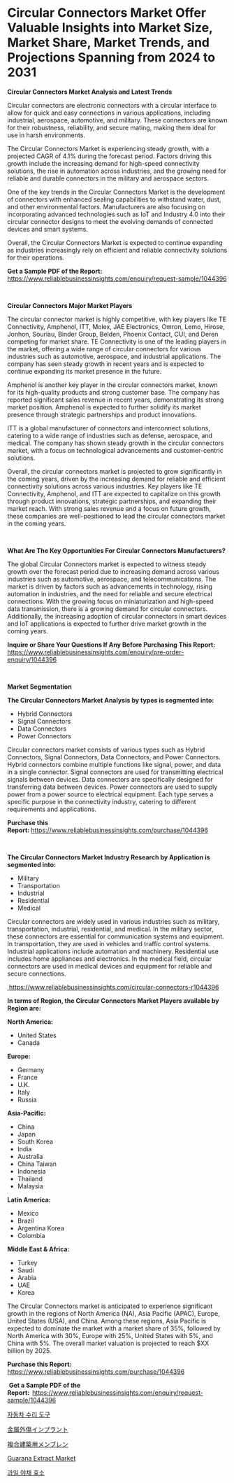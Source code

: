 <p><h1>Circular Connectors Market Offer Valuable Insights into Market Size, Market Share, Market Trends, and Projections Spanning from 2024 to 2031</h1></p><p><strong>Circular Connectors Market Analysis and Latest Trends</strong></p>
<p><p>Circular connectors are electronic connectors with a circular interface to allow for quick and easy connections in various applications, including industrial, aerospace, automotive, and military. These connectors are known for their robustness, reliability, and secure mating, making them ideal for use in harsh environments.</p><p>The Circular Connectors Market is experiencing steady growth, with a projected CAGR of 4.1% during the forecast period. Factors driving this growth include the increasing demand for high-speed connectivity solutions, the rise in automation across industries, and the growing need for reliable and durable connectors in the military and aerospace sectors.</p><p>One of the key trends in the Circular Connectors Market is the development of connectors with enhanced sealing capabilities to withstand water, dust, and other environmental factors. Manufacturers are also focusing on incorporating advanced technologies such as IoT and Industry 4.0 into their circular connector designs to meet the evolving demands of connected devices and smart systems.</p><p>Overall, the Circular Connectors Market is expected to continue expanding as industries increasingly rely on efficient and reliable connectivity solutions for their operations.</p></p>
<p><strong>Get a Sample PDF of the Report:&nbsp;</strong> <a href="https://www.reliablebusinessinsights.com/enquiry/request-sample/1044396">https://www.reliablebusinessinsights.com/enquiry/request-sample/1044396</a></p>
<p>&nbsp;</p>
<p><strong>Circular Connectors Major Market Players</strong></p>
<p><p>The circular connector market is highly competitive, with key players like TE Connectivity, Amphenol, ITT, Molex, JAE Electronics, Omron, Lemo, Hirose, Jonhon, Souriau, Binder Group, Belden, Phoenix Contact, CUI, and Deren competing for market share. TE Connectivity is one of the leading players in the market, offering a wide range of circular connectors for various industries such as automotive, aerospace, and industrial applications. The company has seen steady growth in recent years and is expected to continue expanding its market presence in the future.</p><p>Amphenol is another key player in the circular connectors market, known for its high-quality products and strong customer base. The company has reported significant sales revenue in recent years, demonstrating its strong market position. Amphenol is expected to further solidify its market presence through strategic partnerships and product innovations.</p><p>ITT is a global manufacturer of connectors and interconnect solutions, catering to a wide range of industries such as defense, aerospace, and medical. The company has shown steady growth in the circular connectors market, with a focus on technological advancements and customer-centric solutions.</p><p>Overall, the circular connectors market is projected to grow significantly in the coming years, driven by the increasing demand for reliable and efficient connectivity solutions across various industries. Key players like TE Connectivity, Amphenol, and ITT are expected to capitalize on this growth through product innovations, strategic partnerships, and expanding their market reach. With strong sales revenue and a focus on future growth, these companies are well-positioned to lead the circular connectors market in the coming years.</p></p>
<p>&nbsp;</p>
<p><strong>What Are The Key Opportunities For Circular Connectors Manufacturers?</strong></p>
<p><p>The global Circular Connectors market is expected to witness steady growth over the forecast period due to increasing demand across various industries such as automotive, aerospace, and telecommunications. The market is driven by factors such as advancements in technology, rising automation in industries, and the need for reliable and secure electrical connections. With the growing focus on miniaturization and high-speed data transmission, there is a growing demand for circular connectors. Additionally, the increasing adoption of circular connectors in smart devices and IoT applications is expected to further drive market growth in the coming years.</p></p>
<p><strong>Inquire or Share Your Questions If Any Before Purchasing This Report:</strong> <a href="https://www.reliablebusinessinsights.com/enquiry/pre-order-enquiry/1044396">https://www.reliablebusinessinsights.com/enquiry/pre-order-enquiry/1044396</a></p>
<p>&nbsp;</p>
<p><strong>Market Segmentation</strong></p>
<p><strong>The Circular Connectors Market Analysis by types is segmented into:</strong></p>
<p><ul><li>Hybrid Connectors</li><li>Signal Connectors</li><li>Data Connectors</li><li>Power Connectors</li></ul></p>
<p><p>Circular connectors market consists of various types such as Hybrid Connectors, Signal Connectors, Data Connectors, and Power Connectors. Hybrid connectors combine multiple functions like signal, power, and data in a single connector. Signal connectors are used for transmitting electrical signals between devices. Data connectors are specifically designed for transferring data between devices. Power connectors are used to supply power from a power source to electrical equipment. Each type serves a specific purpose in the connectivity industry, catering to different requirements and applications.</p></p>
<p><strong>Purchase this Report:&nbsp;</strong><a href="https://www.reliablebusinessinsights.com/purchase/1044396">https://www.reliablebusinessinsights.com/purchase/1044396</a></p>
<p>&nbsp;</p>
<p><strong>The Circular Connectors Market Industry Research by Application is segmented into:</strong></p>
<p><ul><li>Military</li><li>Transportation</li><li>Industrial</li><li>Residential</li><li>Medical</li></ul></p>
<p><p>Circular connectors are widely used in various industries such as military, transportation, industrial, residential, and medical. In the military sector, these connectors are essential for communication systems and equipment. In transportation, they are used in vehicles and traffic control systems. Industrial applications include automation and machinery. Residential use includes home appliances and electronics. In the medical field, circular connectors are used in medical devices and equipment for reliable and secure connections.</p></p>
<p><a href="https://www.reliablebusinessinsights.com/circular-connectors-r1044396">&nbsp;https://www.reliablebusinessinsights.com/circular-connectors-r1044396</a></p>
<p><strong>In terms of Region, the Circular Connectors Market Players available by Region are:</strong></p>
<p>
    <p> <strong> North America: </strong>
        <ul>
            <li>United States</li>
            <li>Canada</li>
        </ul>
        </p> 
    <p> <strong> Europe: </strong>
        <ul>
            <li>Germany</li>
            <li>France</li>
            <li>U.K.</li>
            <li>Italy</li>
            <li>Russia</li>
        </ul>
        </p> 
    <p> <strong> Asia-Pacific: </strong>
        <ul>
            <li>China</li>
            <li>Japan</li>
            <li>South Korea</li>
            <li>India</li>
            <li>Australia</li>
            <li>China Taiwan</li>
            <li>Indonesia</li>
            <li>Thailand</li>
            <li>Malaysia</li>
        </ul>
        </p> 
    <p> <strong> Latin America: </strong>
        <ul>
            <li>Mexico</li>
            <li>Brazil</li>
            <li>Argentina Korea</li>
            <li>Colombia</li>
        </ul>
        </p> 
    <p> <strong> Middle East & Africa: </strong>
        <ul>
            <li>Turkey</li>
            <li>Saudi</li>
            <li>Arabia</li>
            <li>UAE</li>
            <li>Korea</li>
        </ul>
    </p>
    </p>
<p><p>The Circular Connectors market is anticipated to experience significant growth in the regions of North America (NA), Asia Pacific (APAC), Europe, United States (USA), and China. Among these regions, Asia Pacific is expected to dominate the market with a market share of 35%, followed by North America with 30%, Europe with 25%, United States with 5%, and China with 5%. The overall market valuation is projected to reach $XX billion by 2025.</p></p>
<p><strong>Purchase this Report: </strong><a href="https://www.reliablebusinessinsights.com/purchase/1044396">https://www.reliablebusinessinsights.com/purchase/1044396</a></p>
<p>&nbsp;<strong>Get a Sample PDF of the Report:&nbsp;&nbsp;</strong><a href="https://www.reliablebusinessinsights.com/enquiry/request-sample/1044396">https://www.reliablebusinessinsights.com/enquiry/request-sample/1044396</a></p>
<p><strong></strong></p>
<p><p><a href="https://github.com/ZacharyScthmitt4465/Market-Research-Report-List-2/blob/main/2206044162896.md">자동차 수리 도구</a></p><p><a href="https://medium.com/@bertabellesqo9u/%E9%87%91%E5%B1%9E%E3%81%AE%E5%A4%96%E5%82%B7%E3%82%A4%E3%83%B3%E3%83%97%E3%83%A9%E3%83%B3%E3%83%88%E5%B8%82%E5%A0%B4%E3%81%AE%E8%A6%8F%E6%A8%A1%E3%81%AF-%E5%B9%B4%E5%B9%B3%E5%9D%87%E6%88%90%E9%95%B7%E7%8E%87-%E3%81%A7%E6%88%90%E9%95%B7%E3%81%97%E3%81%A6%E3%81%8A%E3%82%8A-%E3%81%93%E3%81%AE%E3%83%AC%E3%83%9D%E3%83%BC%E3%83%88%E3%81%AF%E3%82%BF%E3%82%A4%E3%83%97-%E3%82%A2%E3%83%97%E3%83%AA%E3%82%B1%E3%83%BC%E3%82%B7%E3%83%A7%E3%83%B3-%E6%88%90%E9%95%B7-2024%E5%B9%B4%E3%81%8B%E3%82%892031%E5%B9%B4%E3%81%BE%E3%81%A7%E3%81%AE%E4%BA%88%E6%B8%AC%E3%81%AB%E9%96%A2%E3%81%99%E3%82%8B%E5%88%86%E6%9E%90%E3%82%92%E3%82%AB%E3%83%90%E3%83%BC%E3%81%97%E3%81%A6%E3%81%84%E3%81%BE%E3%81%99-5009c17e3ac8">金属外傷インプラント</a></p><p><a href="https://medium.com/@fmuztlfb10/%E8%A4%87%E5%90%88%E5%BB%BA%E7%AF%89%E8%86%9C%E5%B8%82%E5%A0%B4%E3%82%B7%E3%82%A7%E3%82%A2-%E3%82%B5%E3%82%A4%E3%82%BA-%E3%83%88%E3%83%AC%E3%83%B3%E3%83%89-%E7%94%A3%E6%A5%AD%E5%88%86%E6%9E%90%E3%83%AC%E3%83%9D%E3%83%BC%E3%83%88-%E5%BF%9C%E7%94%A8%E5%88%A5-%E5%BC%95%E5%BC%B5%E6%A7%8B%E9%80%A0-%E3%83%86%E3%83%B3%E3%83%88-%E5%B1%8B%E6%A0%B9-%E3%81%9D%E3%81%AE%E4%BB%96-%E3%82%BF%E3%82%A4%E3%83%97%E5%88%A5-%E9%80%8F%E6%98%8E-%E5%8D%8A%E9%80%8F%E6%98%8E-%E4%B8%8D%E9%80%8F%E6%98%8E-%E3%81%8A%E3%82%88%E3%81%B32024%E5%B9%B4%E3%81%8B%E3%82%892031%E5%B9%B4%E3%81%BE%E3%81%A7%E3%81%AE%E4%BA%88%E6%B8%AC-319eda72a503">複合建築用メンブレン</a></p><p><a href="https://github.com/susanjprice2023/Market-Research-Report-List-1/blob/main/guarana-extract-market.md">Guarana Extract Market</a></p><p><a href="https://medium.com/@koleledner/%EA%B3%BC%EC%9D%BC-%EC%B1%84%EC%86%8C-%ED%9A%A8%EC%86%8C-%EC%8B%9C%EC%9E%A5-%EC%A0%90%EC%9C%A0%EC%9C%A8-%EB%B0%8F-%EC%8B%9C%EC%9E%A5-%EB%B6%84%EC%84%9D-%EC%84%B1%EC%9E%A5-%ED%8A%B8%EB%A0%8C%EB%93%9C-%EB%B0%8F-%EC%98%88%EC%B8%A1-2024%EB%85%84-2031%EB%85%84-%EC%9D%84-%EC%9C%84%ED%95%9C-%EA%B8%B0%EA%B0%84-707a798d6e19">과일 야채 효소</a></p></p>